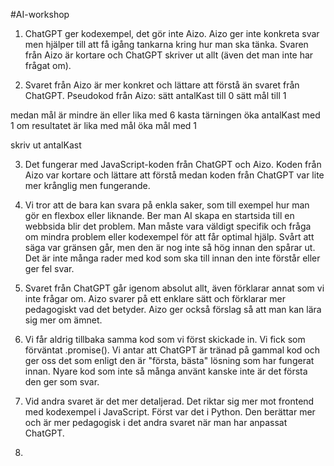 #AI-workshop

1. ChatGPT ger kodexempel, det gör inte Aizo. Aizo ger inte konkreta svar men hjälper till att få igång tankarna kring hur man ska tänka. Svaren från Aizo är kortare och ChatGPT skriver ut allt (även det man inte har frågat om).
   
3.  Svaret från Aizo är mer konkret och lättare att förstå än svaret från ChatGPT. 
   Pseudokod från Aizo:
sätt antalKast till 0
sätt mål till 1

medan mål är mindre än eller lika med 6
    kasta tärningen
    öka antalKast med 1
    om resultatet är lika med mål
        öka mål med 1

skriv ut antalKast

3. Det fungerar med JavaScript-koden från ChatGPT och Aizo. Koden från Aizo var kortare och lättare att förstå medan koden från ChatGPT var lite mer krånglig men fungerande.
   
4. Vi tror att de bara kan svara på enkla saker, som till exempel hur man gör en flexbox eller liknande. Ber man AI skapa en startsida till en webbsida blir det problem. Man måste vara väldigt specifik och fråga om mindra problem eller kodexempel för att får optimal hjälp.
   Svårt att säga var gränsen går, men den är nog inte så hög innan den spårar ut. Det är inte många rader med kod som ska till innan den inte förstår eller ger fel svar.
   
5. Svaret från ChatGPT går igenom absolut allt, även förklarar annat som vi inte frågar om. Aizo svarer på ett enklare sätt och förklarar mer pedagogiskt vad det betyder. Aizo ger också förslag så att man kan lära sig mer om ämnet.
   
6. Vi får aldrig tillbaka samma kod som vi först skickade in. Vi fick som förväntat .promise(). Vi antar att ChatGPT är tränad på gammal kod och ger oss det som enligt den är "första, bästa" lösning som har fungerat innan. Nyare kod som inte så många använt kanske inte är det första den ger som svar.

7. Vid andra svaret är det mer detaljerad. Det riktar sig mer mot frontend med kodexempel i JavaScript. Först var det i Python. Den berättar mer och är mer pedagogisk i det andra svaret när man har anpassat ChatGPT.

8. 
   
